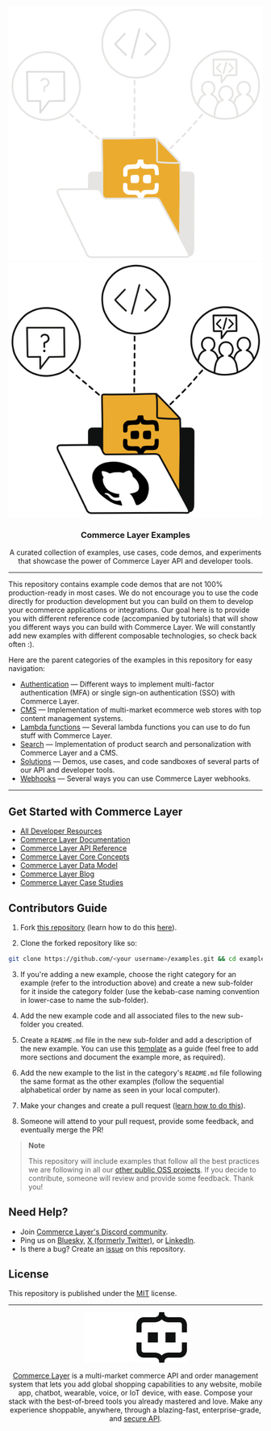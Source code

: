 <div align="center">

![Commerce Layer Examples Illustration](/.assets/examples-light.svg#gh-dark-mode-only)
![Commerce Layer Examples Illustration](/.assets/examples-dark.svg#gh-light-mode-only)

<h3>Commerce Layer Examples</h3>
<p>A curated collection of examples, use cases, code demos, and experiments that showcase the power of Commerce Layer API and developer tools.</p>

</div>

---

This repository contains example code demos that are not 100% production-ready in most cases. We do not encourage you to use the code directly for production development but you can build on them to develop your ecommerce applications or integrations. Our goal here is to provide you with different reference code (accompanied by tutorials) that will show you different ways you can build with Commerce Layer. We will constantly add new examples with different composable technologies, so check back often :).

Here are the parent categories of the examples in this repository for easy navigation:

- [Authentication](./authentication) — Different ways to implement multi-factor authentication (MFA) or single sign-on authentication (SSO) with Commerce Layer.
- [CMS](./cms) — Implementation of multi-market ecommerce web stores with top content management systems.
- [Lambda functions](./lambda-functions) — Several lambda functions you can use to do fun stuff with Commerce Layer.
- [Search](./search) — Implementation of product search and personalization with Commerce Layer and a CMS.
- [Solutions](./solutions) — Demos, use cases, and code sandboxes of several parts of our API and developer tools.
- [Webhooks](./webhooks) — Several ways you can use Commerce Layer webhooks.

---

## Get Started with Commerce Layer

- [All Developer Resources](https://commercelayer.io/developers)
- [Commerce Layer Documentation](https://docs.commercelayer.io)
- [Commerce Layer API Reference](https://docs.commercelayer.io/core/v/api-reference/)
- [Commerce Layer Core Concepts](https://commercelayer.io/docs/core-concepts)
- [Commerce Layer Data Model](https://commercelayer.io/docs/data-model)
- [Commerce Layer Blog](https://commercelayer.io/blog)
- [Commerce Layer Case Studies](https://commercelayer.io/customers)

## Contributors Guide

1. Fork [this repository](https://github.com/commercelayer/examples) (learn how to do this [here](https://help.github.com/articles/fork-a-repo)).

2. Clone the forked repository like so:

```bash
git clone https://github.com/<your username>/examples.git && cd examples
```

3. If you're adding a new example, choose the right category for an example (refer to the introduction above) and create a new sub-folder for it inside the category folder (use the kebab-case naming convention in lower-case to name the sub-folder).

4. Add the new example code and all associated files to the new sub-folder you created.

5. Create a `README.md` file in the new sub-folder and add a description of the new example. You can use this [template](./TEMPLATE.md) as a guide (feel free to add more sections and document the example more, as required).

6. Add the new example to the list in the category's `README.md` file following the same format as the other examples (follow the sequential alphabetical order by name as seen in your local computer).

7. Make your changes and create a pull request ([learn how to do this](https://docs.github.com/en/github/collaborating-with-issues-and-pull-requests/creating-a-pull-request)).

8. Someone will attend to your pull request, provide some feedback, and eventually merge the PR!

> **Note**
>
> This repository will include examples that follow all the best practices we are following in all our [other public OSS projects](https://commercelayer.io/developers). If you decide to contribute, someone will review and provide some feedback. Thank you!

## Need Help?

- Join [Commerce Layer's Discord community](https://discord.gg/commercelayer).
- Ping us on [Bluesky](https://bsky.app/profile/commercelayer.io), [X (formerly Twitter)](https://x.com/commercelayer), or [LinkedIn](https://www.linkedin.com/company/commerce-layer).
- Is there a bug? Create an [issue](https://github.com/commercelayer/examples/issues) on this repository.

## License

This repository is published under the [MIT](LICENSE) license.

---

<div align="center">

![Commerce Layer Logo](/.assets/cl-light.svg#gh-dark-mode-only)
![Commerce Layer Logo](/.assets/cl-dark.svg#gh-light-mode-only)

<p><a href="https://commercelayer.io/why" target="_blank" rel="noopener noreferrer">Commerce Layer</a> is a multi-market commerce API and order management system that lets you add global shopping capabilities to any website, mobile app, chatbot, wearable, voice, or IoT device, with ease. Compose your stack with the best-of-breed tools you already mastered and love. Make any experience shoppable, anywhere, through a blazing-fast, enterprise-grade, and <a href="https://docs.commercelayer.io" target="_blank" rel="noopener noreferrer">secure API</a>.</p>

</div>
